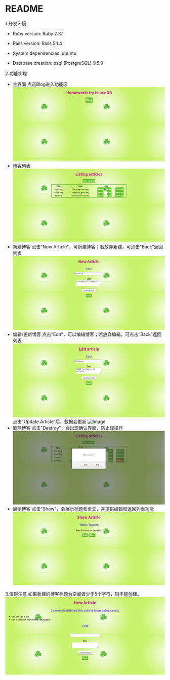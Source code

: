 # README

1.开发环境
* Ruby version: Ruby 2.3.1

* Rails version: Rails 5.1.4

* System dependencies: ubuntu

* Database creation: psql (PostgreSQL) 9.5.9


2.功能实现

* 主界面
  点击Blog进入功能区
![image](https://github.com/bingjunguo/homework_db/blob/master/screenshots/home.png)
* 博客列表
![image](https://github.com/bingjunguo/homework_db/blob/master/screenshots/article_list.png)
* 新建博客
  点击"New Article"，可新建博客；若放弃新建，可点击”Back”返回列表
![image](https://github.com/bingjunguo/homework_db/blob/master/screenshots/new_article2.png)
* 编辑/更新博客
  点击"Edit"，可以编辑博客；若放弃编辑，可点击”Back”返回列表
![image](https://github.com/bingjunguo/homework_db/blob/master/screenshots/edit_article.png)
  点击“Update Article”后，数据会更新
![image](https://github.com/bingjunguo/homework_db/blob/master/screenshots/article_list2.png)
* 删除博客
  点击"Destroy"，会出现确认界面，防止误操作
![image](https://github.com/bingjunguo/homework_db/blob/master/screenshots/confirm.png)
* 展示博客
  点击"Show"，会展示标题和全文，并提供编辑和返回列表功能
![image](https://github.com/bingjunguo/homework_db/blob/master/screenshots/show.png)

3.值得注意
  如果新建的博客标题为空或者少于5个字符，则不能创建。
![image](https://github.com/bingjunguo/homework_db/blob/master/screenshots/cannot_new.png)